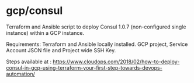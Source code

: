 # gcp/consul
Terraform and Ansible script to deploy Consul 1.0.7 (non-configured single instance) within a GCP instance.

Requirements: Terraform and Ansible locally installed. GCP project, Service Account JSON file and Project wide SSH Key.

Steps available at : https://www.cloudops.com/2018/02/how-to-deploy-consul-in-gcp-using-terraform-your-first-step-towards-devops-automation/

